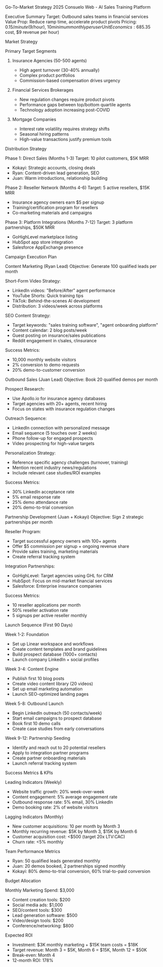 Go-To-Market Strategy 2025
Consuelo Web - AI Sales Training Platform

Executive Summary
Target: Outbound sales teams in financial services
Value Prop: Reduce ramp time, accelerate product pivots
Pricing: $0.15/minute ($9/hour), $10 minimum monthly per user
Unit Economics: 68% gross margin ($5.35 cost, $9 revenue per hour)

Market Strategy

Primary Target Segments
1. Insurance Agencies (50-500 agents)
   - High agent turnover (30-40% annually)
   - Complex product portfolios
   - Commission-based compensation drives urgency

2. Financial Services Brokerages
   - New regulation changes require product pivots
   - Performance gaps between top/bottom quartile agents
   - Technology adoption increasing post-COVID

3. Mortgage Companies
   - Interest rate volatility requires strategy shifts
   - Seasonal hiring patterns
   - High-value transactions justify premium tools

Distribution Strategy

Phase 1: Direct Sales (Months 1-3)
Target: 10 pilot customers, $5K MRR
- Kokayi: Strategic accounts, closing deals
- Ryan: Content-driven lead generation, SEO
- Juan: Warm introductions, relationship building

Phase 2: Reseller Network (Months 4-6)
Target: 5 active resellers, $15K MRR
- Insurance agency owners earn $5 per signup
- Training/certification program for resellers
- Co-marketing materials and campaigns

Phase 3: Platform Integrations (Months 7-12)
Target: 3 platform partnerships, $50K MRR
- GoHighLevel marketplace listing
- HubSpot app store integration
- Salesforce AppExchange presence

Campaign Execution Plan

Content Marketing (Ryan Lead)
Objective: Generate 100 qualified leads per month

Short-Form Video Strategy:
- LinkedIn videos: "Before/After" agent performance
- YouTube Shorts: Quick training tips
- TikTok: Behind-the-scenes AI development
- Distribution: 3 videos/week across platforms

SEO Content Strategy:
- Target keywords: "sales training software", "agent onboarding platform"
- Content calendar: 2 blog posts/week
- Guest posting on insurance/sales publications
- Reddit engagement in r/sales, r/insurance

Success Metrics:
- 10,000 monthly website visitors
- 2% conversion to demo requests
- 20% demo-to-customer conversion

Outbound Sales (Juan Lead)
Objective: Book 20 qualified demos per month

Prospect Research:
- Use Apollo.io for insurance agency databases
- Target agencies with 20+ agents, recent hiring
- Focus on states with insurance regulation changes

Outreach Sequence:
- LinkedIn connection with personalized message
- Email sequence (5 touches over 2 weeks)
- Phone follow-up for engaged prospects
- Video prospecting for high-value targets

Personalization Strategy:
- Reference specific agency challenges (turnover, training)
- Mention recent industry news/regulations
- Include relevant case studies/ROI examples

Success Metrics:
- 30% LinkedIn acceptance rate
- 5% email response rate
- 25% demo attendance rate
- 20% demo-to-trial conversion

Partnership Development (Juan + Kokayi)
Objective: Sign 2 strategic partnerships per month

Reseller Program:
- Target successful agency owners with 100+ agents
- Offer $5 commission per signup + ongoing revenue share
- Provide sales training, marketing materials
- Create referral tracking system

Integration Partnerships:
- GoHighLevel: Target agencies using GHL for CRM
- HubSpot: Focus on mid-market financial services
- Salesforce: Enterprise insurance companies

Success Metrics:
- 10 reseller applications per month
- 50% reseller activation rate
- 5 signups per active reseller monthly

Launch Sequence (First 90 Days)

Week 1-2: Foundation
- Set up Linear workspace and workflows
- Create content templates and brand guidelines
- Build prospect database (1000+ contacts)
- Launch company LinkedIn + social profiles

Week 3-4: Content Engine
- Publish first 10 blog posts
- Create video content library (20 videos)
- Set up email marketing automation
- Launch SEO-optimized landing pages

Week 5-8: Outbound Launch
- Begin LinkedIn outreach (50 contacts/week)
- Start email campaigns to prospect database
- Book first 10 demo calls
- Create case studies from early conversations

Week 9-12: Partnership Seeding
- Identify and reach out to 20 potential resellers
- Apply to integration partner programs
- Create partner onboarding materials
- Launch referral tracking system

Success Metrics & KPIs

Leading Indicators (Weekly)
- Website traffic growth: 20% week-over-week
- Content engagement: 5% average engagement rate
- Outbound response rate: 5% email, 30% LinkedIn
- Demo booking rate: 2% of website visitors

Lagging Indicators (Monthly)
- New customer acquisitions: 10 per month by Month 3
- Monthly recurring revenue: $5K by Month 3, $15K by Month 6
- Customer acquisition cost: <$500 (target 20x LTV:CAC)
- Churn rate: <5% monthly

Team Performance Metrics
- Ryan: 50 qualified leads generated monthly
- Juan: 20 demos booked, 2 partnerships signed monthly
- Kokayi: 80% demo-to-trial conversion, 60% trial-to-paid conversion

Budget Allocation

Monthly Marketing Spend: $3,000
- Content creation tools: $200
- Social media ads: $1,000
- SEO/content tools: $300
- Lead generation software: $500
- Video/design tools: $200
- Conference/networking: $800

Expected ROI
- Investment: $3K monthly marketing + $15K team costs = $18K
- Target revenue: Month 3 = $5K, Month 6 = $15K, Month 12 = $50K
- Break-even: Month 4
- 12-month ROI: 178%